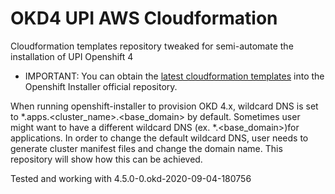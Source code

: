 # OKD4 UPI AWS Cloudformation

Cloudformation templates repository tweaked for semi-automate the installation of UPI Openshift 4

* IMPORTANT: You can obtain the [latest cloudformation templates](https://github.com/openshift/installer/tree/master/upi/aws/cloudformation) into the Openshift Installer official repository.

When running openshift-installer to provision OKD 4.x, wildcard DNS is set to *.apps.<cluster_name>.<base_domain> by default. Sometimes user might want to have a different wildcard DNS (ex. *.<base_domain>)for applications. In order to change the default wildcard DNS, user needs to generate cluster manifest files and change the domain name. This repository will show how this can be achieved. 

Tested and working with 4.5.0-0.okd-2020-09-04-180756



